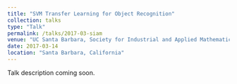 ```yaml
---
title: "SVM Transfer Learning for Object Recognition"
collection: talks
type: "Talk"
permalink: /talks/2017-03-siam
venue: "UC Santa Barbara, Society for Industrial and Applied Mathematics"
date: 2017-03-14
location: "Santa Barbara, California"
---
```


Talk description coming soon.
